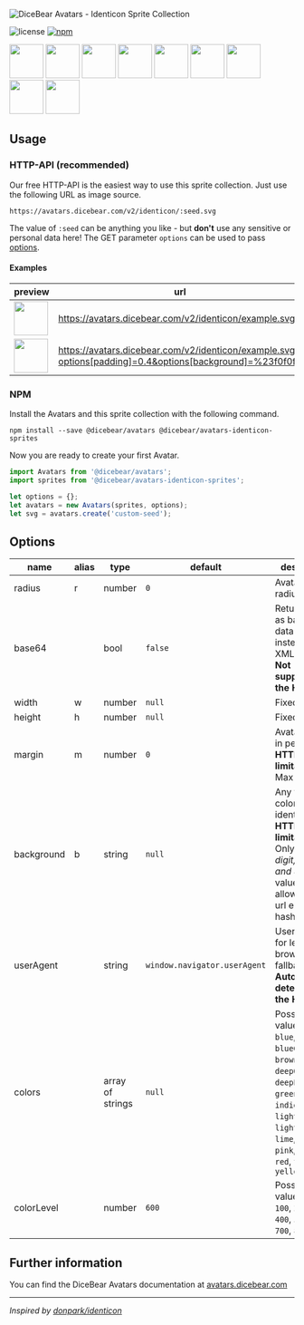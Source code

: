 ![DiceBear Avatars - Identicon Sprite Collection](https://raw.githubusercontent.com/DiceBear/avatars/master/packages/avatars-identicon-sprites/banner.svg?sanitize=true)

![license](https://img.shields.io/npm/l/@dicebear/avatars-identicon-sprites.svg?style=flat-square)
[![npm](https://img.shields.io/npm/v/@dicebear/avatars-identicon-sprites.svg?style=flat-square)](https://www.npmjs.com/package/@dicebear/avatars-identicon-sprites)

<p>
    <img src="https://avatars.dicebear.com/v2/identicon/1.svg" width="60" />
    <img src="https://avatars.dicebear.com/v2/identicon/2.svg" width="60" />
    <img src="https://avatars.dicebear.com/v2/identicon/3.svg" width="60" />
    <img src="https://avatars.dicebear.com/v2/identicon/4.svg" width="60" />
    <img src="https://avatars.dicebear.com/v2/identicon/5.svg" width="60" />
    <img src="https://avatars.dicebear.com/v2/identicon/6.svg" width="60" />
    <img src="https://avatars.dicebear.com/v2/identicon/7.svg" width="60" />
    <img src="https://avatars.dicebear.com/v2/identicon/8.svg" width="60" />
    <img src="https://avatars.dicebear.com/v2/identicon/9.svg" width="60" />
</p>

## Usage

### HTTP-API (recommended)

Our free HTTP-API is the easiest way to use this sprite collection. Just use the following URL as image source.

    https://avatars.dicebear.com/v2/identicon/:seed.svg

The value of `:seed` can be anything you like - but **don't** use any sensitive or personal data here! The GET parameter
`options` can be used to pass [options](#options).

#### Examples

| preview                                                                                                                           | url                                                                                                      |
| --------------------------------------------------------------------------------------------------------------------------------- | -------------------------------------------------------------------------------------------------------- |
| <img src="https://avatars.dicebear.com/v2/identicon/example.svg" width="60" />                                                    | https://avatars.dicebear.com/v2/identicon/example.svg                                                    |
| <img src="https://avatars.dicebear.com/v2/identicon/example.svg?options[padding]=0.4&options[background]=%23f0f0f0" width="60" /> | https://avatars.dicebear.com/v2/identicon/example.svg?options[padding]=0.4&options[background]=%23f0f0f0 |

### NPM

Install the Avatars and this sprite collection with the following command.

    npm install --save @dicebear/avatars @dicebear/avatars-identicon-sprites

Now you are ready to create your first Avatar.

```js
import Avatars from '@dicebear/avatars';
import sprites from '@dicebear/avatars-identicon-sprites';

let options = {};
let avatars = new Avatars(sprites, options);
let svg = avatars.create('custom-seed');
```

## Options

| name       | alias | type             | default                      | description                                                                                                                                                                                                  |
| ---------- | ----- | ---------------- | ---------------------------- | ------------------------------------------------------------------------------------------------------------------------------------------------------------------------------------------------------------ |
| radius     | r     | number           | `0`                          | Avatar border radius                                                                                                                                                                                         |
| base64     |       | bool             | `false`                      | Return avatar as base64 data uri instead of XML <br> **Not supported by the HTTP API**                                                                                                                       |
| width      | w     | number           | `null`                       | Fixed width                                                                                                                                                                                                  |
| height     | h     | number           | `null`                       | Fixed height                                                                                                                                                                                                 |
| margin     | m     | number           | `0`                          | Avatar margin in percent<br> **HTTP-API limitation** Max value `25`                                                                                                                                          |
| background | b     | string           | `null`                       | Any valid color identifier<br> **HTTP-API limitation** Only hex _(3-digit, 6-digit and 8-digit)_ values are allowed. Use url encoded hash: `%23`.                                                            |
| userAgent  |       | string           | `window.navigator.userAgent` | User-Agent for legacy browser fallback<br> **Automatically detected by the HTTP API**                                                                                                                        |
| colors     |       | array of strings | `null`                       | Possible values: `amber`, `blue`, `blueGrey`, `brown`, `cyan`, `deepOrange`, `deepPurple`, `green`, `grey`, `indigo`, `lightBlue`, `lightGreen`, `lime`, `orange`, `pink`, `purple`, `red`, `teal`, `yellow` |
| colorLevel |       | number           | `600`                        | Possible values: `50`, `100`, `200`, `300`, `400`, `500`, `600`, `700`, `800`, `900`                                                                                                                         |

## Further information

You can find the DiceBear Avatars documentation at [avatars.dicebear.com](https://avatars.dicebear.com)

---

_Inspired by [donpark/identicon](https://github.com/donpark/identicon)_
